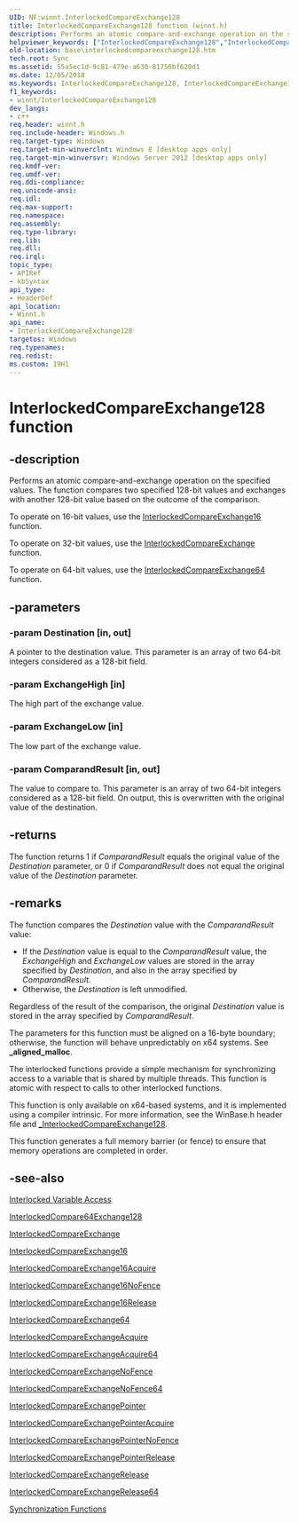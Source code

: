 ```yaml
---
UID: NF:winnt.InterlockedCompareExchange128
title: InterlockedCompareExchange128 function (winnt.h)
description: Performs an atomic compare-and-exchange operation on the specified values. The function compares two specified 128-bit values and exchanges with another 128-bit value based on the outcome of the comparison.helpviewer_keywords: ["InterlockedCompareExchange128","InterlockedCompareExchange128 function","base.interlockedcompareexchange128","winnt/InterlockedCompareExchange128"]
old-location: base\interlockedcompareexchange128.htm
tech.root: Sync
ms.assetid: 55a5ec1d-9c81-479e-a630-81756bf620d1
ms.date: 12/05/2018
ms.keywords: InterlockedCompareExchange128, InterlockedCompareExchange128 function, base.interlockedcompareexchange128, winnt/InterlockedCompareExchange128
f1_keywords:
- winnt/InterlockedCompareExchange128
dev_langs:
- c++
req.header: winnt.h
req.include-header: Windows.h
req.target-type: Windows
req.target-min-winverclnt: Windows 8 [desktop apps only]
req.target-min-winversvr: Windows Server 2012 [desktop apps only]
req.kmdf-ver: 
req.umdf-ver: 
req.ddi-compliance: 
req.unicode-ansi: 
req.idl: 
req.max-support: 
req.namespace: 
req.assembly: 
req.type-library: 
req.lib: 
req.dll: 
req.irql: 
topic_type:
- APIRef
- kbSyntax
api_type:
- HeaderDef
api_location:
- Winnt.h
api_name:
- InterlockedCompareExchange128
targetos: Windows
req.typenames: 
req.redist: 
ms.custom: 19H1
---
```


# InterlockedCompareExchange128 function


## -description


Performs an atomic compare-and-exchange operation on the specified values. The function compares two specified 128-bit values and exchanges with another 128-bit value based on the outcome of the comparison.

To operate on 16-bit values, use the <a href="https://docs.microsoft.com/windows/desktop/api/winnt/nf-winnt-interlockedcompareexchange16">InterlockedCompareExchange16</a> function.

To operate on 32-bit values, use the <a href="https://docs.microsoft.com/windows/win32/api/winnt/nf-winnt-interlockedcompareexchange">InterlockedCompareExchange</a> function.

To operate on 64-bit values, use the <a href="https://docs.microsoft.com/windows/desktop/api/winnt/nf-winnt-interlockedcompareexchange64">InterlockedCompareExchange64</a> function.


## -parameters




### -param Destination [in, out]

 A pointer to the destination value.  This parameter is an array of two 64-bit integers considered as a 128-bit field. 


### -param ExchangeHigh [in]

The high part of the exchange value.


### -param ExchangeLow [in]

The low part of the exchange value.


### -param ComparandResult [in, out]

The value to compare to. This parameter is an array of two 64-bit integers considered as a 128-bit field. On output, this is overwritten with the original value of the destination.


## -returns



The function returns 1 if <i>ComparandResult</i> equals the original value of the <i>Destination</i> parameter, or 0 if <i>ComparandResult</i> does not equal the original value of the <i>Destination</i> parameter.




## -remarks



The 
function compares the <i>Destination</i> value with the <i>ComparandResult</i> value:

<ul>
<li>If the <i>Destination</i> value is equal to the <i>ComparandResult</i> value, the <i>ExchangeHigh</i> and <i>ExchangeLow</i> values are stored in the array specified by <i>Destination</i>, and also in the array specified by <i>ComparandResult</i>.</li>
<li>Otherwise, the <i>Destination</i> is left unmodified. </li>
</ul>
Regardless of the result of the comparison, the original <i>Destination</i> value is stored in the array specified by <i>ComparandResult</i>.

The parameters for this function must be aligned on a 16-byte boundary; otherwise, the function will behave unpredictably on x64 systems. See <b>_aligned_malloc</b>.

The interlocked functions provide a simple mechanism for synchronizing access to a variable that is shared by multiple threads. This function is atomic with respect to calls to other interlocked functions.

This function is only available on x64-based systems, and it is implemented using a compiler intrinsic. For more information, see the WinBase.h header file and <a href="https://docs.microsoft.com/previous-versions/ttk2z1ws(v=vs.85)">_InterlockedCompareExchange128</a>.

This function generates a full memory barrier (or fence) to ensure that memory operations are completed in order.




## -see-also




<a href="https://docs.microsoft.com/windows/desktop/Sync/interlocked-variable-access">Interlocked Variable Access</a>



<a href="https://docs.microsoft.com/previous-versions/windows/desktop/legacy/ms683553(v=vs.85)">InterlockedCompare64Exchange128</a>



<a href="https://docs.microsoft.com/windows/win32/api/winnt/nf-winnt-interlockedcompareexchange">InterlockedCompareExchange</a>



<a href="https://docs.microsoft.com/windows/desktop/api/winnt/nf-winnt-interlockedcompareexchange16">InterlockedCompareExchange16</a>



<a href="https://docs.microsoft.com/previous-versions/windows/desktop/legacy/hh972642(v=vs.85)">InterlockedCompareExchange16Acquire</a>



<a href="https://docs.microsoft.com/previous-versions/windows/desktop/legacy/hh972643(v=vs.85)">InterlockedCompareExchange16NoFence</a>



<a href="https://docs.microsoft.com/previous-versions/windows/desktop/legacy/hh972644(v=vs.85)">InterlockedCompareExchange16Release</a>



<a href="https://docs.microsoft.com/windows/desktop/api/winnt/nf-winnt-interlockedcompareexchange64">InterlockedCompareExchange64</a>



<a href="https://docs.microsoft.com/previous-versions/windows/desktop/legacy/ms683564(v=vs.85)">InterlockedCompareExchangeAcquire</a>



<a href="https://docs.microsoft.com/previous-versions/windows/desktop/legacy/ms683566(v=vs.85)">InterlockedCompareExchangeAcquire64</a>



<a href="https://docs.microsoft.com/previous-versions/windows/desktop/legacy/hh972645(v=vs.85)">InterlockedCompareExchangeNoFence</a>



<a href="https://docs.microsoft.com/previous-versions/windows/desktop/legacy/hh972646(v=vs.85)">InterlockedCompareExchangeNoFence64</a>



<a href="https://docs.microsoft.com/windows/desktop/api/winnt/nf-winnt-interlockedcompareexchangepointer">InterlockedCompareExchangePointer</a>



<a href="https://docs.microsoft.com/previous-versions/windows/desktop/legacy/ms683570(v=vs.85)">InterlockedCompareExchangePointerAcquire</a>



<a href="https://docs.microsoft.com/previous-versions/windows/desktop/legacy/hh972647(v=vs.85)">InterlockedCompareExchangePointerNoFence</a>



<a href="https://docs.microsoft.com/previous-versions/windows/desktop/legacy/ms683571(v=vs.85)">InterlockedCompareExchangePointerRelease</a>



<a href="https://docs.microsoft.com/previous-versions/windows/desktop/legacy/ms683574(v=vs.85)">InterlockedCompareExchangeRelease</a>



<a href="https://docs.microsoft.com/previous-versions/windows/desktop/legacy/ms683576(v=vs.85)">InterlockedCompareExchangeRelease64</a>



<a href="https://docs.microsoft.com/windows/desktop/Sync/synchronization-functions">Synchronization Functions</a>
 

 

